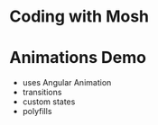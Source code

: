 # Coding with Mosh

# Animations Demo

- uses Angular Animation
- transitions
- custom states
- polyfills